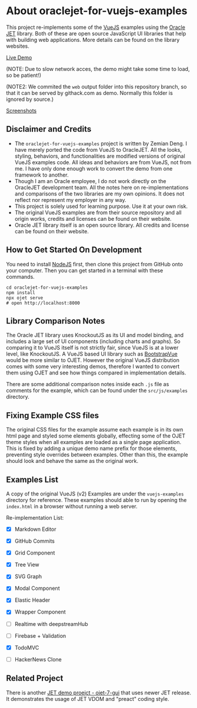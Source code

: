 # About oraclejet-for-vuejs-examples

This project re-implements some of the [VueJS](https://vuejs.org/) examples using the [Oracle JET](https://www.oracle.com/webfolder/technetwork/jet/index.html) library. Both of these are open source
JavaScript UI libraries that help with building web applications. More details can be found on
the library websites.

[Live Demo](https://rawcdn.githack.com/zemian/oraclejet-for-vuejs-examples/master/web/index.html)

(NOTE: Due to slow network acces, the demo might take some time to load, so be patient!)

(NOTE2: We commited the `web` output folder into this repository branch, so that it can be served by githack.com as demo. Normally this folder is ignored by source.)

[Screenshots](docs/screenshots.md)

## Disclaimer and Credits

- The `oraclejet-for-vuejs-examples` project is written by Zemian Deng.
  I have merely ported the code from VueJS to OracleJET. All the looks, styling, 
  behaviors, and functionalities are modified versions of original VueJS examples code.
  All ideas and behaviors are from VueJS, not from me. I have only done
  enough work to convert the demo from one framework to another.
- Though I am an Oracle employee, I do not work directly
  on the OracleJET development team. All the notes here on re-implementations and comparisons
  of the two libraries are my own opinions. It does not reflect nor represent my employer 
  in any way. 
- This project is solely used for learning purpose. Use it at your own risk.
- The original VueJS examples are from their source repository and all origin works, credits 
  and licenses can be found on their website.
- Oracle JET library itself is an open source library. All credits and license
  can be found on their website.

## How to Get Started On Development

You need to install [NodeJS](https://nodejs.org/en/) first, then clone this project 
from GitHub onto your computer. Then you can get started in a terminal with these commands.

```
cd oraclejet-for-vuejs-examples
npm install
npx ojet serve
# open http://localhost:8000
```

## Library Comparison Notes

The Oracle JET library uses KnockoutJS as its UI and model binding, and includes a large set of
UI components (including charts and graphs). So comparing it to VueJS itself is not 
strictly fair, since VueJS is at a lower level, like KnockoutJS. A VueJS based UI library 
such as [BootstrapVue](https://bootstrap-vue.js.org/) would be more similar to OJET. However the original 
VueJS distribution comes with some very interesting demos, therefore I wanted to convert them
using OJET and see how things compared in implementation details.

There are some additional comparison notes inside each `.js` file as comments for the example, 
which can be found under the `src/js/examples` directory.

## Fixing Example CSS files

The original CSS files for the example assume each example is in its own html page
and styled some elements globally, effecting some of the OJET theme styles
when all examples are loaded as a single page application. This is fixed by adding a unique demo name prefix for those elements, preventing style overrides 
between examples. Other than this, the example should look and behave the 
same as the original work.

## Examples List

A copy of the original VueJS (v2) Examples are under the `vuejs-examples` 
directory for reference. These examples should able to run by opening the `index.html` 
in a browser without running a web server. 

Re-implementation List:

- [x] Markdown Editor
- [x] GitHub Commits
- [x] Grid Component
- [x] Tree View
- [x] SVG Graph
- [x] Modal Component
- [x] Elastic Header
- [x] Wrapper Component
- [ ] Realtime with deepstreamHub
- [ ] Firebase + Validation
- [x] TodoMVC
- [ ] HackerNews Clone


## Related Project

There is another [JET demo proejct - ojet-7-gui](https://github.com/zemian/oraclejet-for-vuejs-examples/blob/master/readme.md) that uses newer JET release. It demonstrates the usage of JET VDOM and "preact" coding style.
